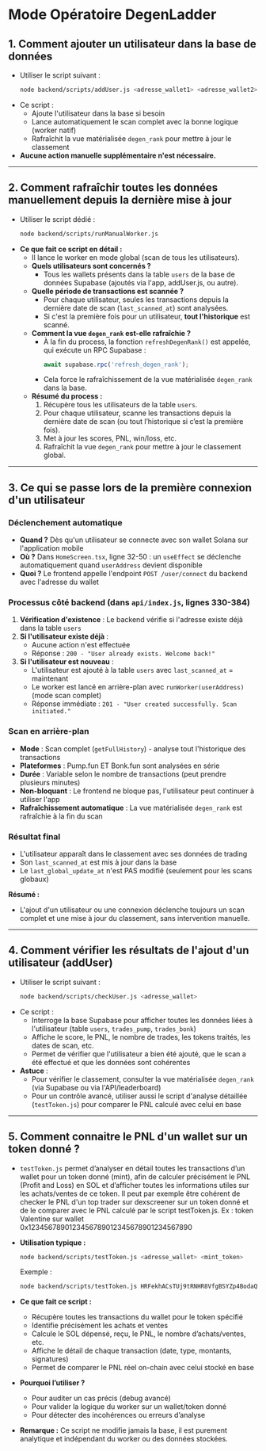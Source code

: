 # Mode Opératoire DegenLadder

## 1. Comment ajouter un utilisateur dans la base de données

- Utiliser le script suivant :
  ```bash
  node backend/scripts/addUser.js <adresse_wallet1> <adresse_wallet2> ...
  ```
- Ce script :
  - Ajoute l'utilisateur dans la base si besoin
  - Lance automatiquement le scan complet avec la bonne logique (worker natif)
  - Rafraîchit la vue matérialisée `degen_rank` pour mettre à jour le classement
- **Aucune action manuelle supplémentaire n'est nécessaire.**

---

## 2. Comment rafraîchir toutes les données manuellement depuis la dernière mise à jour

- Utiliser le script dédié :
  ```bash
  node backend/scripts/runManualWorker.js
  ```
- **Ce que fait ce script en détail :**
  - Il lance le worker en mode global (scan de tous les utilisateurs).
  - **Quels utilisateurs sont concernés ?**
    - Tous les wallets présents dans la table `users` de la base de données Supabase (ajoutés via l'app, addUser.js, ou autre).
  - **Quelle période de transactions est scannée ?**
    - Pour chaque utilisateur, seules les transactions depuis la dernière date de scan (`last_scanned_at`) sont analysées.
    - Si c'est la première fois pour un utilisateur, **tout l'historique** est scanné.
  - **Comment la vue `degen_rank` est-elle rafraîchie ?**
    - À la fin du process, la fonction `refreshDegenRank()` est appelée, qui exécute un RPC Supabase :
      ```js
      await supabase.rpc('refresh_degen_rank');
      ```
    - Cela force le rafraîchissement de la vue matérialisée `degen_rank` dans la base.
  - **Résumé du process :**
    1. Récupère tous les utilisateurs de la table `users`.
    2. Pour chaque utilisateur, scanne les transactions depuis la dernière date de scan (ou tout l’historique si c’est la première fois).
    3. Met à jour les scores, PNL, win/loss, etc.
    4. Rafraîchit la vue `degen_rank` pour mettre à jour le classement global.

---

## 3. Ce qui se passe lors de la première connexion d'un utilisateur

### Déclenchement automatique
- **Quand ?** Dès qu'un utilisateur se connecte avec son wallet Solana sur l'application mobile
- **Où ?** Dans `HomeScreen.tsx`, ligne 32-50 : un `useEffect` se déclenche automatiquement quand `userAddress` devient disponible
- **Quoi ?** Le frontend appelle l'endpoint `POST /user/connect` du backend avec l'adresse du wallet

### Processus côté backend (dans `api/index.js`, lignes 330-384)
1. **Vérification d'existence** : Le backend vérifie si l'adresse existe déjà dans la table `users`
2. **Si l'utilisateur existe déjà** :
   - Aucune action n'est effectuée
   - Réponse : `200 - "User already exists. Welcome back!"`
3. **Si l'utilisateur est nouveau** :
   - L'utilisateur est ajouté à la table `users` avec `last_scanned_at` = maintenant
   - Le worker est lancé en arrière-plan avec `runWorker(userAddress)` (mode scan complet)
   - Réponse immédiate : `201 - "User created successfully. Scan initiated."`

### Scan en arrière-plan
- **Mode** : Scan complet (`getFullHistory`) - analyse tout l'historique des transactions
- **Plateformes** : Pump.fun ET Bonk.fun sont analysées en série
- **Durée** : Variable selon le nombre de transactions (peut prendre plusieurs minutes)
- **Non-bloquant** : Le frontend ne bloque pas, l'utilisateur peut continuer à utiliser l'app
- **Rafraîchissement automatique** : La vue matérialisée `degen_rank` est rafraîchie à la fin du scan

### Résultat final
- L'utilisateur apparaît dans le classement avec ses données de trading
- Son `last_scanned_at` est mis à jour dans la base
- Le `last_global_update_at` n'est PAS modifié (seulement pour les scans globaux)

**Résumé :**
- L'ajout d'un utilisateur ou une connexion déclenche toujours un scan complet et une mise à jour du classement, sans intervention manuelle. 

---

## 4. Comment vérifier les résultats de l'ajout d'un utilisateur (addUser)

- Utiliser le script suivant :
  ```bash
  node backend/scripts/checkUser.js <adresse_wallet>
  ```
- Ce script :
  - Interroge la base Supabase pour afficher toutes les données liées à l'utilisateur (table `users`, `trades_pump`, `trades_bonk`)
  - Affiche le score, le PNL, le nombre de trades, les tokens traités, les dates de scan, etc.
  - Permet de vérifier que l'utilisateur a bien été ajouté, que le scan a été effectué et que les données sont cohérentes
- **Astuce** :
  - Pour vérifier le classement, consulter la vue matérialisée `degen_rank` (via Supabase ou via l'API/leaderboard)
  - Pour un contrôle avancé, utiliser aussi le script d'analyse détaillée (`testToken.js`) pour comparer le PNL calculé avec celui en base 

---

## 5. Comment connaitre le PNL d'un wallet sur un token donné ?

- `testToken.js` permet d’analyser en détail toutes les transactions d’un wallet pour un token donné (mint), afin de calculer précisément le PNL (Profit and Loss) en SOL et d’afficher toutes les informations utiles sur les achats/ventes de ce token.
Il peut par exemple être cohérent de checker le PNL d'un top trader sur dexscreener sur un token donné et de le comparer avec le PNL calculé par le script testToken.js. Ex : token Valentine sur wallet 0x1234567890123456789012345678901234567890

- **Utilisation typique :**
  ```bash
  node backend/scripts/testToken.js <adresse_wallet> <mint_token>
  ```
  Exemple :
  ```bash
  node backend/scripts/testToken.js HRFekhACsTUj9tRNHR8VfgBSYZp4BodaQwrqfpSePkMT 9GtvcnDUvGsuibktxiMjLQ2yyBq5akUahuBs8yANbonk
  ```

- **Ce que fait ce script :**
  - Récupère toutes les transactions du wallet pour le token spécifié
  - Identifie précisément les achats et ventes
  - Calcule le SOL dépensé, reçu, le PNL, le nombre d’achats/ventes, etc.
  - Affiche le détail de chaque transaction (date, type, montants, signatures)
  - Permet de comparer le PNL réel on-chain avec celui stocké en base

- **Pourquoi l’utiliser ?**
  - Pour auditer un cas précis (debug avancé)
  - Pour valider la logique du worker sur un wallet/token donné
  - Pour détecter des incohérences ou erreurs d’analyse

- **Remarque :** Ce script ne modifie jamais la base, il est purement analytique et indépendant du worker ou des données stockées. 